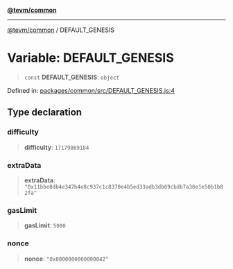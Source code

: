 [**@tevm/common**](../README.md)

***

[@tevm/common](../globals.md) / DEFAULT\_GENESIS

# Variable: DEFAULT\_GENESIS

> `const` **DEFAULT\_GENESIS**: `object`

Defined in: [packages/common/src/DEFAULT\_GENESIS.js:4](https://github.com/evmts/tevm-monorepo/blob/main/packages/common/src/DEFAULT_GENESIS.js#L4)

## Type declaration

### difficulty

> **difficulty**: `17179869184`

### extraData

> **extraData**: `"0x11bbe8db4e347b4e8c937c1c8370e4b5ed33adb3db69cbdb7a38e1e50b1b82fa"`

### gasLimit

> **gasLimit**: `5000`

### nonce

> **nonce**: `"0x0000000000000042"`

